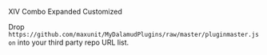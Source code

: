 XIV Combo Expanded Customized

Drop `https://github.com/maxunit/MyDalamudPlugins/raw/master/pluginmaster.json` into your third party repo URL list.

